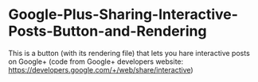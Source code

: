 # Google-Plus-Sharing-Interactive-Posts-Button-and-Rendering
This is a button (with its rendering file) that lets you hare interactive posts on Google+ (code from Google+ developers website: https://developers.google.com/+/web/share/interactive)
